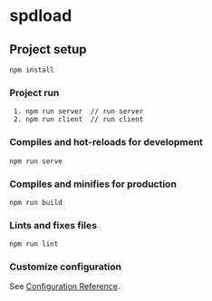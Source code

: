 # spdload

## Project setup
```
npm install
```

### Project run
```
 1. npm run server  // run server 
 2. npm run client  // run client
```

### Compiles and hot-reloads for development
```
npm run serve
```

### Compiles and minifies for production
```
npm run build
```

### Lints and fixes files
```
npm run lint
```

### Customize configuration
See [Configuration Reference](https://cli.vuejs.org/config/).
